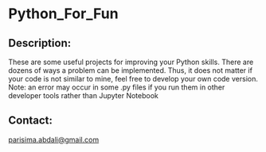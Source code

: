 # Python_For_Fun
## Description:
These are some useful projects for improving your Python skills. There are dozens of ways a problem can be implemented. Thus, it does not matter if your code is not similar to mine, feel free to develop your own code version.  
Note: an error may occur in some .py files if you run them in other developer tools rather than Jupyter Notebook



## Contact:
parisima.abdali@gmail.com
